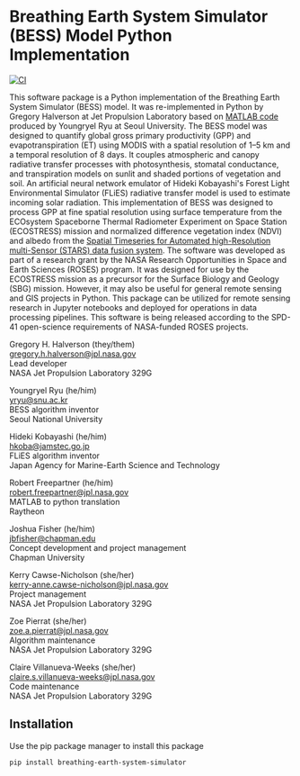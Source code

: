 # Breathing Earth System Simulator (BESS) Model Python Implementation

[![CI](https://github.com/JPL-Evapotranspiration-Algorithms/breathing-earth-system-simulator/actions/workflows/ci.yml/badge.svg)](https://github.com/JPL-Evapotranspiration-Algorithms/breathing-earth-system-simulator/actions/workflows/ci.yml)

This software package is a Python implementation of the Breathing Earth System Simulator (BESS) model. It was re-implemented in Python by Gregory Halverson at Jet Propulsion Laboratory based on [MATLAB code](https://www.environment.snu.ac.kr/bess-flux) produced by Youngryel Ryu at Seoul University. The BESS model was designed to quantify global gross primary productivity (GPP) and evapotranspiration (ET) using MODIS with a spatial resolution of 1–5 km and a temporal resolution of 8 days. It couples atmospheric and canopy radiative transfer processes with photosynthesis, stomatal conductance, and transpiration models on sunlit and shaded portions of vegetation and soil. An artificial neural network emulator of Hideki Kobayashi's Forest Light Environmental Simulator (FLiES) radiative transfer model is used to estimate incoming solar radiation. This implementation of BESS was designed to process GPP at fine spatial resolution using surface temperature from the ECOsystem Spaceborne Thermal Radiometer Experiment on Space Station (ECOSTRESS) mission and normalized difference vegetation index (NDVI) and albedo from the [Spatial Timeseries for Automated high-Resolution multi-Sensor (STARS) data fusion system](https://github.com/STARS-Data-Fusion). The software was developed as part of a research grant by the NASA Research Opportunities in Space and Earth Sciences (ROSES) program. It was designed for use by the ECOSTRESS mission as a precursor for the Surface Biology and Geology (SBG) mission. However, it may also be useful for general remote sensing and GIS projects in Python. This package can be utilized for remote sensing research in Jupyter notebooks and deployed for operations in data processing pipelines. This software is being released according to the SPD-41 open-science requirements of NASA-funded ROSES projects.

Gregory H. Halverson (they/them)<br>
[gregory.h.halverson@jpl.nasa.gov](mailto:gregory.h.halverson@jpl.nasa.gov)<br>
Lead developer<br>
NASA Jet Propulsion Laboratory 329G

Youngryel Ryu (he/him)<br>
[yryu@snu.ac.kr](mailto:yryu@snu.ac.kr)<br>
BESS algorithm inventor<br>
Seoul National University

Hideki Kobayashi (he/him)<br>
[hkoba@jamstec.go.jp](mailto:hkoba@jamstec.go.jp)<br>
FLiES algorithm inventor<br>
Japan Agency for Marine-Earth Science and Technology

Robert Freepartner (he/him)<br>
[robert.freepartner@jpl.nasa.gov](robert.freepartner@jpl.nasa.gov)<br>
MATLAB to python translation<br>
Raytheon

Joshua Fisher (he/him)<br>
[jbfisher@chapman.edu](mailto:jbfisher@chapman.edu)<br>
Concept development and project management<br>
Chapman University

Kerry Cawse-Nicholson (she/her)<br>
[kerry-anne.cawse-nicholson@jpl.nasa.gov](mailto:kerry-anne.cawse-nicholson@jpl.nasa.gov)<br>
Project management<br>
NASA Jet Propulsion Laboratory 329G

Zoe Pierrat (she/her)<br>
[zoe.a.pierrat@jpl.nasa.gov](mailto:zoe.a.pierrat@jpl.nasa.gov)<br>
Algorithm maintenance<br>
NASA Jet Propulsion Laboratory 329G

Claire Villanueva-Weeks (she/her)<br>
[claire.s.villanueva-weeks@jpl.nasa.gov](mailto:claire.s.villanueva-weeks@jpl.nasa.gov)<br>
Code maintenance<br>
NASA Jet Propulsion Laboratory 329G

## Installation

Use the pip package manager to install this package

```
pip install breathing-earth-system-simulator
```
